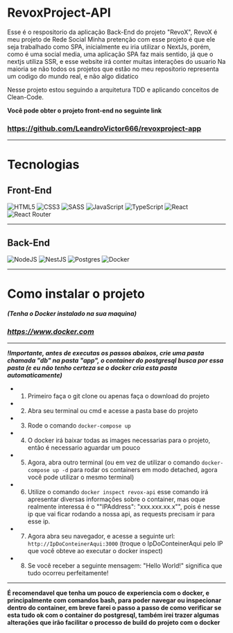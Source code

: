 # RevoxProject-API

Esse é o respositorio da aplicação Back-End do projeto "RevoX", RevoX é meu projeto de Rede Social
Minha pretenção com esse projeto é que ele seja trabalhado como SPA, inicialmente eu iria utilizar o NextJs, porém, como é uma social media, uma aplicação SPA faz mais sentido, já que o nextjs utiliza SSR, e esse website irá conter muitas interações do usuario
Na maioria se não todos os projetos que estão no meu repositorio representa um codigo do mundo real, e não algo didatico

Nesse projeto estou seguindo a arquitetura TDD e aplicando conceitos de Clean-Code.

**Você pode obter o projeto front-end no seguinte link**

### https://github.com/LeandroVictor666/revoxproject-app

---

# Tecnologias

## Front-End

![HTML5](https://img.shields.io/badge/html5-%23E34F26.svg?style=for-the-badge&logo=html5&logoColor=white)
![CSS3](https://img.shields.io/badge/css3-%231572B6.svg?style=for-the-badge&logo=css3&logoColor=white)
![SASS](https://img.shields.io/badge/SASS-hotpink.svg?style=for-the-badge&logo=SASS&logoColor=white)
![JavaScript](https://img.shields.io/badge/javascript-%23323330.svg?style=for-the-badge&logo=javascript&logoColor=%23F7DF1E)
![TypeScript](https://img.shields.io/badge/typescript-%23007ACC.svg?style=for-the-badge&logo=typescript&logoColor=white)
![React](https://img.shields.io/badge/react-%2320232a.svg?style=for-the-badge&logo=react&logoColor=%2361DAFB)
![React Router](https://img.shields.io/badge/React_Router-CA4245?style=for-the-badge&logo=react-router&logoColor=white)

---

## Back-End

![NodeJS](https://img.shields.io/badge/node.js-6DA55F?style=for-the-badge&logo=node.js&logoColor=white)
![NestJS](https://img.shields.io/badge/nestjs-%23E0234E.svg?style=for-the-badge&logo=nestjs&logoColor=white)
![Postgres](https://img.shields.io/badge/postgres-%23316192.svg?style=for-the-badge&logo=postgresql&logoColor=white)
![Docker](https://img.shields.io/badge/docker-%230db7ed.svg?style=for-the-badge&logo=docker&logoColor=white)

---

# Como instalar o projeto

#### **_(Tenha o Docker instalado na sua maquina)_**

### ***https://www.docker.com***

---

**_!Importante, antes de executas os passos abaixos, crie uma pasta chamada "db" na pasta "app", o container do postgresql busca por essa pasta (e eu não tenho certeza se o docker cria esta pasta automaticamente)_**

- 1. Primeiro faça o git clone ou apenas faça o download do projeto
- 2. Abra seu terminal ou cmd e acesse a pasta base do projeto
- 3. Rode o comando `docker-compose up`
- 4. O docker irá baixar todas as images necessarias para o projeto, então é necessario aguardar um pouco
- 5. Agora, abra outro terminal (ou em vez de utilizar o comando `docker-compose up -d` para rodar os containers em modo detached, agora você pode utilizar o mesmo terminal)
- 6. Utilize o comando `docker inspect revox-api` esse comando irá apresentar diversas informações sobre o container, mas oque realmente interessa é o ""IPAddress": "xxx.xxx.xx.x"", pois é nesse ip que vai ficar rodando a nossa api, as requests precisam ir para esse ip.
- 7. Agora abra seu navegador, e acesse a seguinte url: `http://IpDoConteinerAqui:3000` (troque o IpDoConteinerAqui pelo IP que você obteve ao executar o docker inspect)
- 8. Se você receber a seguinte mensagem: "Hello World!" significa que tudo ocorreu perfeitamente!

---

**É recomendavel que tenha um pouco de experiencia com o docker, e principalmente com comandos bash, para poder navegar ou inspecionar dentro do container, em breve farei o passo a passo de como verificar se esta tudo ok com o container do postgresql, também irei trazer algumas alterações que irão facilitar o processo de build do projeto com o docker**

